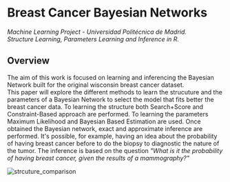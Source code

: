 # Breast Cancer Bayesian Networks 
*Machine Learning Project - Universidad Politécnica de Madrid.  
Structure Learning, Parameters Learning and Inference in R.*

## Overview
The aim of this work is focused on learning and inferencing the Bayesian Network built for the original wisconsin breast cancer dataset.  
This paper will explore the different methods to learn the strucuture and the parameters of a Bayesian Network to select the model that fits better the breast cancer data.
To learning the structure both Search+Score and Constraint-Based approach are performed. 
To learning the parameters Maximum Likelihood and Bayesian Based Estimation are used. 
Once obtained the Bayesian network, exact and approximate inference are performed.
It's possible, for example, having an idea about the probability of having breast cancer before to do the biopsy to diagnostic the nature of the tumor. The inference is based on the question *"What is it the probability of having breast cancer, given the results of a mammography?"*

![strcuture_comparison](https://user-images.githubusercontent.com/55877748/88183074-49181400-cc31-11ea-9730-4e4cb20bfb1d.png)

